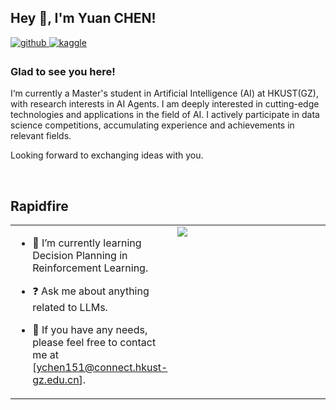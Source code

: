 ## Hey 👋, I'm Yuan CHEN!  
  

<a href="https://github.com/am4ever" target="_blank">
<img src=https://img.shields.io/badge/github-%2324292e.svg?&style=for-the-badge&logo=github&logoColor=white alt=github style="margin-bottom: 5px;" />
</a>
<a href="https://www.kaggle.com/YuanCHEN_AG" target="_blank">
<img src=https://img.shields.io/badge/kaggle-%2344BAE8.svg?&style=for-the-badge&logo=kaggle&logoColor=white alt=kaggle style="margin-bottom: 5px;" />
</a>  



### Glad to see you here!  
I‘m currently a Master's student in Artificial Intelligence (AI) at HKUST(GZ), with research interests in AI Agents. I am deeply interested in cutting-edge technologies and applications in the field of AI. I actively participate in data science competitions, accumulating experience and achievements in relevant fields. 

Looking forward to exchanging ideas with you.  
  

<br/>  


## Rapidfire  
<table><tr><td valign="top" width="50%">

- 🌱 I’m currently learning Decision Planning in Reinforcement Learning.  
  

- ❓ Ask me about anything related to LLMs.  
  

- 🔭 If you have any needs, please feel free to contact me at [ychen151@connect.hkust-gz.edu.cn].  


</td><td valign="top" width="50%">

<img src="https://github-readme-stats.vercel.app/api/top-langs/?username=am4ever&hide_border=true&layout=compact" align="left" />

</td></tr></table>  

<br/>  
